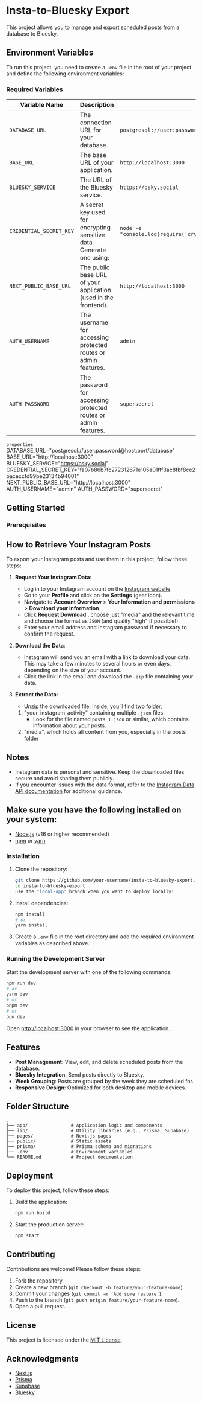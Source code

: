# Insta-to-Bluesky Export

This project allows you to manage and export scheduled posts from a database to Bluesky.

## Environment Variables

To run this project, you need to create a `.env` file in the root of your project and define the following environment variables:

### Required Variables

| Variable Name            | Description                                                                 | Example Value                          |
|---------------------------|-----------------------------------------------------------------------------|----------------------------------------|
| `DATABASE_URL`           | The connection URL for your database.                                       | `postgresql://user:password@host:port/database` |
| `BASE_URL`               | The base URL of your application.                                           | `http://localhost:3000`               |
| `BLUESKY_SERVICE`        | The URL of the Bluesky service.                                             | `https://bsky.social`                 |
| `CREDENTIAL_SECRET_KEY`  | A secret key used for encrypting sensitive data. Generate one using:        | `node -e "console.log(require('crypto').randomBytes(32).toString('hex'))"` |
| `NEXT_PUBLIC_BASE_URL`   | The public base URL of your application (used in the frontend).             | `http://localhost:3000`               |
| `AUTH_USERNAME`          | The username for accessing protected routes or admin features.             | `admin`                               |
| `AUTH_PASSWORD`          | The password for accessing protected routes or admin features.             | `supersecret`                         |

```properties ```
DATABASE_URL="postgresql://user:password@host:port/database"
BASE_URL="http://localhost:3000"
BLUESKY_SERVICE="https://bsky.social"
CREDENTIAL_SECRET_KEY="fa07b86b7fc272312671e105a01fff3ac8fbf8ce2baceccfd99be23134b94001"
NEXT_PUBLIC_BASE_URL="http://localhost:3000"
AUTH_USERNAME="admin"
AUTH_PASSWORD="supersecret"

## Getting Started

### Prerequisites

## How to Retrieve Your Instagram Posts

To export your Instagram posts and use them in this project, follow these steps:

1. **Request Your Instagram Data**:
   - Log in to your Instagram account on the [Instagram website](https://www.instagram.com/).
   - Go to your **Profile** and click on the **Settings** (gear icon).
   - Navigate to **Account Overview** > **Your Information and permissions** > **Download your information**.
   - Click **Request Download** , choose just "media" and the relevant time and choose the format as `JSON` (and quality "high" if possible!).
   - Enter your email address and Instagram password if necessary to confirm the request.

2. **Download the Data**:
   - Instagram will send you an email with a link to download your data. This may take a few minutes to several hours or even days, depending on the size of your account.
   - Click the link in the email and download the `.zip` file containing your data.

3. **Extract the Data**:
   - Unzip the downloaded file. Inside, you’ll find two folder, 
   1. "your_instagram_activity" containing multiple `.json` files.
      - Look for the file named `posts_1.json` or similar, which contains information about your posts.
   2. "media", which holds all content from you, especially in the posts folder

## Notes
- Instagram data is personal and sensitive. Keep the downloaded files secure and avoid sharing them publicly.
- If you encounter issues with the data format, refer to the [Instagram Data API documentation](https://developers.facebook.com/docs/instagram-api/) for additional guidance.


## Make sure you have the following installed on your system:
- [Node.js](https://nodejs.org/) (v16 or higher recommended)
- [npm](https://www.npmjs.com/) or [yarn](https://yarnpkg.com/)

### Installation

1. Clone the repository:
   ```bash
   git clone https://github.com/your-username/insta-to-bluesky-export.git
   cd insta-to-bluesky-export
   use the "local-app" branch when you want to deploy locally!
   ```

2. Install dependencies:
   ```bash
   npm install
   # or
   yarn install
   ```

3. Create a `.env` file in the root directory and add the required environment variables as described above.

### Running the Development Server

Start the development server with one of the following commands:

```bash
npm run dev
# or
yarn dev
# or
pnpm dev
# or
bun dev
```

Open [http://localhost:3000](http://localhost:3000) in your browser to see the application.

## Features

- **Post Management**: View, edit, and delete scheduled posts from the database.
- **Bluesky Integration**: Send posts directly to Bluesky.
- **Week Grouping**: Posts are grouped by the week they are scheduled for.
- **Responsive Design**: Optimized for both desktop and mobile devices.

## Folder Structure

```
.
├── app/                # Application logic and components
├── lib/                # Utility libraries (e.g., Prisma, Supabase)
├── pages/              # Next.js pages
├── public/             # Static assets
├── prisma/             # Prisma schema and migrations
├── .env                # Environment variables
└── README.md           # Project documentation
```

## Deployment

To deploy this project, follow these steps:

1. Build the application:
   ```bash
   npm run build
   ```

2. Start the production server:
   ```bash
   npm start
   ```


## Contributing

Contributions are welcome! Please follow these steps:

1. Fork the repository.
2. Create a new branch (`git checkout -b feature/your-feature-name`).
3. Commit your changes (`git commit -m 'Add some feature'`).
4. Push to the branch (`git push origin feature/your-feature-name`).
5. Open a pull request.

## License

This project is licensed under the [MIT License](LICENSE).

## Acknowledgments

- [Next.js](https://nextjs.org/)
- [Prisma](https://www.prisma.io/)
- [Supabase](https://supabase.com/)
- [Bluesky](https://bsky.app/)
